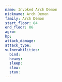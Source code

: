 ```yaml
---
name: Invoked Arch Demon
nickname: Arch Demon
family: Arch Demon
start_floor: 84
end_floor: 86
agro: 
hp: 
attack_damage: 
attack_type: 
vulnerabilities:
  bind: 
  heavy: 
  sleep: 
  slow: 
  stun: 
---
```


